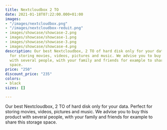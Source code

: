 ```yaml
---
title: Nextcloudbox 2 TO
date: 2021-01-18T07:22:00.000+01:00
images:
- "/images/nextcloudbox.png"
- "/images/nextcloudbox-reduit.png"
- images/showcase/showcase-2.png
- images/showcase/showcase-1.png
- images/showcase/showcase-3.png
- images/showcase/showcase-4.png
description: Our best Nextcloudbox, 2 TO of hard disk only for your data. Perfect
  for storing movies, videos, pictures and music. We advise you to buy this product
  with several people, with your family and friends for example to share this storage
  space.
price: "250"
discount_price: "235"
colors:
- black
sizes: []

---
```

Our best Nextcloudbox, 2 TO of hard disk only for your data. Perfect for storing movies, videos, pictures and music. We advise you to buy this product with several people, with your family and friends for example to share this storage space.